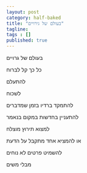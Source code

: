 ```yaml
---
layout: post 
category: half-baked
title: "בעולם של גירויים"
tagline: 
tags : [] 
published: true
---
```


בעולם של גרויים

כל כך קל לברוח

להתעלם

לשכוח

להתמקד ברדיו בזמן שמדברים

להתעניין בחדשות במקום בנאמר

למצוא תירוץ מוצלח

או להמציא אחד מתקבל על הדעת

להשמיט פרטים לא נוחים

מבלי משים
